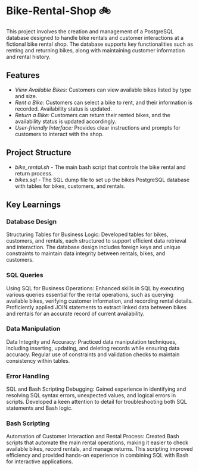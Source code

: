 # Bike-Rental-Shop 🚲
This project involves the creation and management of a PostgreSQL database designed to handle bike rentals and customer interactions at a fictional bike rental shop. The database supports key functionalities such as renting and returning bikes, along with maintaining customer information and rental history.

## Features
- *View Available Bikes:* Customers can view available bikes listed by type and size.
- *Rent a Bike:* Customers can select a bike to rent, and their information is recorded. Availability status is updated.
- *Return a Bike:* Customers can return their rented bikes, and the availability status is updated accordingly.
- *User-friendly Interface:* Provides clear instructions and prompts for customers to interact with the shop.

## Project Structure
- *bike_rental.sh* - The main bash script that controls the bike rental and return process.
- *bikes.sql* - The SQL dump file to set up the bikes PostgreSQL database with tables for bikes, customers, and rentals.

## Key Learnings
### Database Design
Structuring Tables for Business Logic: Developed tables for bikes, customers, and rentals, each structured to support efficient data retrieval and interaction. The database design includes foreign keys and unique constraints to maintain data integrity between rentals, bikes, and customers.

### SQL Queries
Using SQL for Business Operations: Enhanced skills in SQL by executing various queries essential for the rental operations, such as querying available bikes, verifying customer information, and recording rental details. Proficiently applied JOIN statements to extract linked data between bikes and rentals for an accurate record of current availability.

### Data Manipulation
Data Integrity and Accuracy: Practiced data manipulation techniques, including inserting, updating, and deleting records while ensuring data accuracy. Regular use of constraints and validation checks to maintain consistency within tables.

### Error Handling
SQL and Bash Scripting Debugging: Gained experience in identifying and resolving SQL syntax errors, unexpected values, and logical errors in scripts. Developed a keen attention to detail for troubleshooting both SQL statements and Bash logic.

### Bash Scripting
Automation of Customer Interaction and Rental Process: Created Bash scripts that automate the main rental operations, making it easier to check available bikes, record rentals, and manage returns. This scripting improved efficiency and provided hands-on experience in combining SQL with Bash for interactive applications.
